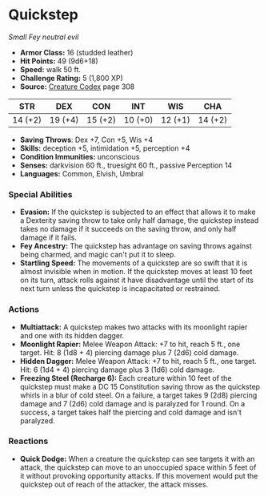 # Quickstep

*Small* *Fey* *neutral evil*

- **Armor Class:** 16 (studded leather)
- **Hit Points:** 49 (9d6+18)
- **Speed:** walk 50 ft.
- **Challenge Rating:** 5 (1,800 XP)
- **Source:** [Creature Codex](https://koboldpress.com/kpstore/product/creature-codex-for-5th-edition-dnd) page 308

| STR | DEX | CON | INT | WIS | CHA |
| --- | --- | --- | --- | --- | --- |
| 14 (+2) | 19 (+4) | 15 (+2) | 10 (+0) | 12 (+1) | 14 (+2) |

- **Saving Throws**: Dex +7, Con +5, Wis +4
- **Skills:** deception +5, intimidation +5, perception +4
- **Condition Immunities:** unconscious
- **Senses:** darkvision 60 ft., truesight 60 ft., passive Perception 14
- **Languages:** Common, Elvish, Umbral

### Special Abilities

- **Evasion:** If the quickstep is subjected to an effect that allows it to make a Dexterity saving throw to take only half damage, the quickstep instead takes no damage if it succeeds on the saving throw, and only half damage if it fails.
- **Fey Ancestry:** The quickstep has advantage on saving throws against being charmed, and magic can't put it to sleep.
- **Startling Speed:** The movements of a quickstep are so swift that it is almost invisible when in motion. If the quickstep moves at least 10 feet on its turn, attack rolls against it have disadvantage until the start of its next turn unless the quickstep is incapacitated or restrained.

### Actions

- **Multiattack:** A quickstep makes two attacks with its moonlight rapier and one with its hidden dagger.
- **Moonlight Rapier:** Melee Weapon Attack: +7 to hit, reach 5 ft., one target. Hit: 8 (1d8 + 4) piercing damage plus 7 (2d6) cold damage.
- **Hidden Dagger:** Melee Weapon Attack: +7 to hit, reach 5 ft., one target. Hit: 6 (1d4 + 4) piercing damage plus 3 (1d6) cold damage.
- **Freezing Steel (Recharge 6):** Each creature within 10 feet of the quickstep must make a DC 15 Constitution saving throw as the quickstep whirls in a blur of cold steel. On a failure, a target takes 9 (2d8) piercing damage and 7 (2d6) cold damage and is paralyzed for 1 round. On a success, a target takes half the piercing and cold damage and isn't paralyzed.

### Reactions

- **Quick Dodge:** When a creature the quickstep can see targets it with an attack, the quickstep can move to an unoccupied space within 5 feet of it without provoking opportunity attacks. If this movement would put the quickstep out of reach of the attacker, the attack misses.


